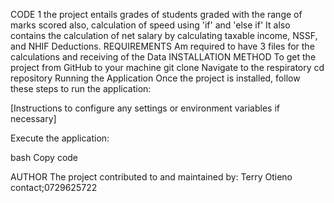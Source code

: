CODE 1
the project entails grades of students graded with the range of marks scored
also, calculation of speed using 'if' and 'else if'
It also contains the calculation of net salary by calculating taxable income, NSSF, and NHIF Deductions.
REQUIREMENTS 
    Am required to have 3 files for the calculations and receiving of the Data
INSTALLATION METHOD
     To get the project from GitHub to your machine git clone 
     Navigate to the respiratory
     cd repository
 Running the Application
Once the project is installed, follow these steps to run the application:

[Instructions to configure any settings or environment variables if necessary]

Execute the application:

bash
Copy code

AUTHOR
The project contributed to and maintained by:
 Terry Otieno
contact;0729625722

     
     
